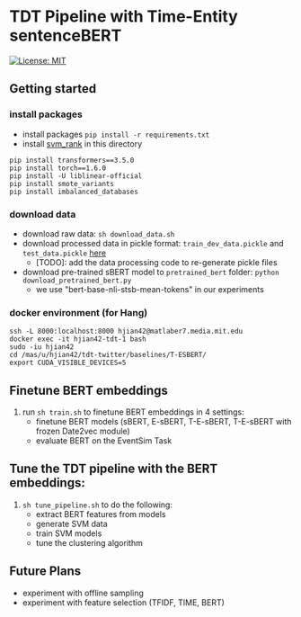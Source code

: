 # TDT Pipeline with Time-Entity sentenceBERT

[![License: MIT](https://img.shields.io/badge/License-MIT-yellow.svg)](https://opensource.org/licenses/MIT)

## Getting started


### install packages 

- install packages `pip install -r requirements.txt`
- install [svm_rank](https://www.cs.cornell.edu/people/tj/svm_light/svm_rank.html) in this directory

```The following versions are important
pip install transformers==3.5.0
pip install torch==1.6.0
pip install -U liblinear-official
pip install smote_variants
pip install imbalanced_databases
```

### download data

- download raw data: `sh download_data.sh`
- download processed data in pickle format: `train_dev_data.pickle` and `test_data.pickle` [here](https://drive.google.com/drive/u/1/folders/1JCm2S9euC2AhyP9_IFcnMmUZN3tGG9nF)
    - [TODO]: add the data processing code to re-generate pickle files
- download pre-trained sBERT model to `pretrained_bert` folder: `python download_pretrained_bert.py`
    - we use "bert-base-nli-stsb-mean-tokens" in our experiments


### docker environment (for Hang)

```enter my docker environment
ssh -L 8000:localhost:8000 hjian42@matlaber7.media.mit.edu
docker exec -it hjian42-tdt-1 bash
sudo -iu hjian42
cd /mas/u/hjian42/tdt-twitter/baselines/T-ESBERT/
export CUDA_VISIBLE_DEVICES=5
```

## Finetune BERT embeddings

1. run `sh train.sh` to finetune BERT embeddings in 4 settings:
    - finetune BERT models (sBERT, E-sBERT, T-E-sBERT, T-E-sBERT with frozen Date2vec module)
    - evaluate BERT on the EventSim Task

## Tune the TDT pipeline with the BERT embeddings:

1. `sh tune_pipeline.sh` to do the following:
    - extract BERT features from models
    - generate SVM data
    - train SVM models
    - tune the clustering algorithm

## Future Plans

- experiment with offline sampling
- experiment with feature selection (TFIDF, TIME, BERT)
